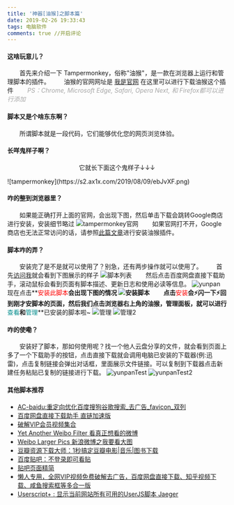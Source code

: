 ```yaml
---
title: '神器[油猴]之脚本篇'
date: 2019-02-26 19:33:43
tags: 电脑软件
comments: true //开启评论
---
```


#### 这啥玩意儿？
　　首先来介绍一下 Tampermonkey，俗称"油猴"，是一款在浏览器上运行和管理脚本的插件。
　　油猴的官网网址是 [我是官网](https://tampermonkey.net/) 在这里可以进行下载油猴这个插件
　　*<font color=A6A6A6>PS：Chrome, Microsoft Edge, Safari, Opera Next, 和 Firefox都可以进行添加</font>*
#### 脚本又是个啥东东啊？
　　所谓脚本就是一段代码，它们能够优化您的网页浏览体验。
#### 长咩鬼样子啊？
<p align="center">它就长下面这个鬼样子↓↓↓</p>
![tampermonkey](https://s2.ax1x.com/2019/08/09/ebJvXF.png)

#### 咋的整到浏览器里？
　　如果能正确打开上面的官网，会出现下图，然后单击下载会跳转Google商店进行安装，安装细节略过
![tampermonkey官网](https://s2.ax1x.com/2019/08/09/ebJzm4.png)
　　如果官网打不开，Google商店也无法正常访问的话，请参照[此篇文章](https://blackga.github.io/2019/02/17/Chrome%E6%B5%8F%E8%A7%88%E5%99%A8%E6%8F%92%E4%BB%B6%E7%AF%87/)进行安装油猴插件。

#### 脚本咋的弄？
　　安装完了是不是就可以使用了？别急，还有两步操作就可以使用了。
　　首先[访问我](https://greasyfork.org/zh-CN/scripts)就会看到下图展示的样子
![脚本列表](https://s2.ax1x.com/2019/08/09/ebYifx.png)
　　然后点击百度网盘直接下载助手，滚动鼠标会看到页面有脚本描述、更新日志和使用必读等信息。
![yunpan](https://s2.ax1x.com/2019/08/09/ebYp79.png)
现在点击**<font color=FF0000>安装此脚本</font>**会出现下图的情况
![安装脚本](https://s2.ax1x.com/2019/08/09/ebYS0J.png)
　　点击**<font color=FF0000>安装</font>**会⚡闪一下⚡回到刚才安脚本的页面，然后我们点击浏览器右上角的油猴，管理面板，就可以进行**<font color=008B8B>查看</font>**和**<font color=008B8B>管理</font>**已安装的脚本啦~
![管理](https://s2.ax1x.com/2019/08/09/ebYCkR.png)
![管理2](https://s2.ax1x.com/2019/08/09/ebYPt1.png)

#### 咋的使嘞？
　　安装好了脚本，那如何使用呢？找一个他人云盘分享的文件，就会看到页面上多了一个下载助手的按钮，点击直接下载就会调用电脑已安装的下载器(例:迅雷)，点击复制链接会弹出对话框，里面展示文件链接。可以复制到下载器点击新建任务粘贴已复制的链接进行下载。
![yunpanTest](https://s2.ax1x.com/2019/08/09/ebJj6U.png)
![yunpanTest2](https://s2.ax1x.com/2019/08/09/ebJXlT.png)

#### 其他脚本推荐
 - [AC-baidu:重定向优化百度搜狗谷歌搜索_去广告_favicon_双列](https://greasyfork.org/zh-CN/scripts/14178)
 - [百度网盘直接下载助手 直链加速版](https://greasyfork.org/zh-CN/scripts/39504)
 - [破解VIP会员视频集合](https://greasyfork.org/zh-CN/scripts/27530)
 - [Yet Another Weibo Filter 看真正想看的微博](https://greasyfork.org/zh-CN/scripts/3249)
 - [Weibo Larger Pics 新浪微博之我要看大图](https://greasyfork.org/zh-CN/scripts/5038)
 - [豆瓣资源下载大师：1秒搞定豆瓣电影|音乐|图书下载](https://greasyfork.org/zh-CN/scripts/329484)
 - [百度贴吧：不登录即可看贴](https://greasyfork.org/zh-CN/scripts/14151)
 - [贴吧页面精简](https://greasyfork.org/zh-CN/scripts/23687)
 - [懒人专用，全网VIP视频免费破解去广告，百度网盘直接下载、知乎视频下载、咸鱼搜索框等多合一版](https://greasyfork.org/zh-CN/scripts/370634)
 - [Userscript+ : 显示当前网站所有可用的UserJS脚本 Jaeger](https://greasyfork.org/zh-CN/scripts/24508)
